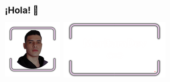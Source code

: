 # ¡Hola! 👋
<div style="display: flex; gap: 10px;">
  <a href="#" onclick="return false;">
    <img src="assets/11.png" width="300">
  </a>
  <a href="#" onclick="return false;">
    <img src="assets/22.png" width="550">
  </a>
</div>
